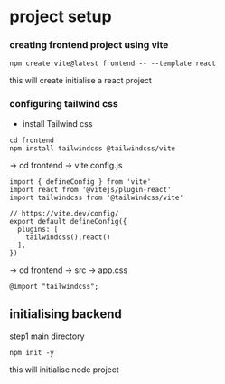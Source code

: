 # project setup

### creating frontend project using vite 

``` 
npm create vite@latest frontend -- --template react 
```
this will create initialise a react project 

### configuring tailwind css

- install Tailwind css
```
cd frontend
npm install tailwindcss @tailwindcss/vite
```
-> cd frontend -> vite.config.js 
```
import { defineConfig } from 'vite'
import react from '@vitejs/plugin-react'
import tailwindcss from '@tailwindcss/vite'

// https://vite.dev/config/
export default defineConfig({
  plugins: [
    tailwindcss(),react()
  ],
})
```
-> cd frontend -> src -> app.css
```
@import "tailwindcss";
```

## initialising backend 
step1
main directory 

```
npm init -y 
 ```
this will initialise node project 


